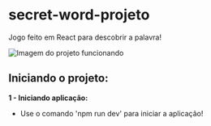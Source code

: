 # secret-word-projeto
 Jogo feito em React para descobrir a palavra!


 ![Imagem do projeto funcionando](./img.gif)
 
## Iniciando o projeto:

**1 - Iniciando aplicação:**
- Use o comando 'npm run dev' para iniciar a aplicação!

